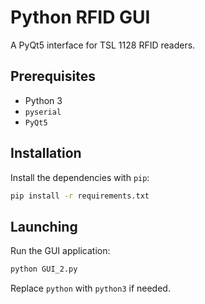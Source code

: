 # Python RFID GUI

A PyQt5 interface for TSL 1128 RFID readers.

## Prerequisites

- Python 3
- `pyserial`
- `PyQt5`

## Installation

Install the dependencies with `pip`:

```bash
pip install -r requirements.txt
```

## Launching

Run the GUI application:

```bash
python GUI_2.py
```

Replace `python` with `python3` if needed.
